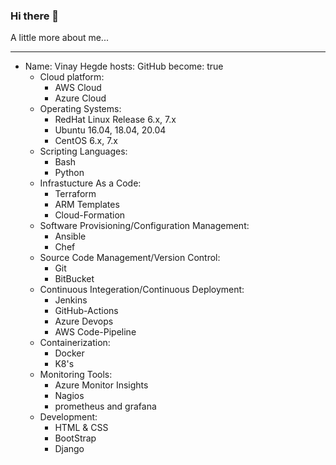### Hi there 👋

A little more about me...

---
- Name: Vinay Hegde
  hosts: GitHub
  become: true
    - Cloud platform:
        - AWS Cloud
        - Azure Cloud
    - Operating Systems:
        - RedHat Linux Release 6.x, 7.x
        - Ubuntu 16.04, 18.04, 20.04
        - CentOS 6.x, 7.x
    - Scripting Languages:
        - Bash
        - Python    
    - Infrastucture As a Code:
        - Terraform
        - ARM Templates
        - Cloud-Formation
    - Software Provisioning/Configuration Management:
        - Ansible
        - Chef
    - Source Code Management/Version Control:
        - Git
        - BitBucket
    - Continuous Integeration/Continuous Deployment:
        - Jenkins
        - GitHub-Actions
        - Azure Devops
        - AWS Code-Pipeline
    - Containerization:
        - Docker
        - K8's
    - Monitoring Tools:
        - Azure Monitor Insights
        - Nagios
        - prometheus and grafana
    - Development:
        - HTML & CSS
        - BootStrap
        - Django
